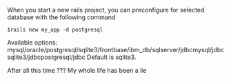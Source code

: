 When you start a new rails project, you can preconfigure for selected database with the following command
```
$rails new my_app -d postgresql
```
Available options: mysql/oracle/postgresql/sqlite3/frontbase/ibm_db/sqlserver/jdbcmysql/jdbcsqlite3/jdbcpostgresql/jdbc
Default is sqlite3.

After all this time ??? My whole life has been a lie

